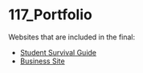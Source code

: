 # 117_Portfolio
Websites that are included in the final:
- [Student Survival Guide](https://jlalomia.github.io/117_SSG/)
- [Business Site](https://jlalomia.github.io/117_Business/)